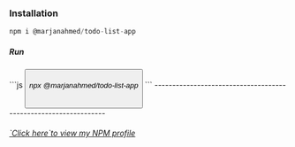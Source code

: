 <h3>Installation</h3>

```js
npm i @marjanahmed/todo-list-app
```

<h5>Run</h5>
```js
<button><h6 style = "color: "blue"">npx @marjanahmed/todo-list-app</h6></button>
```
----------------------------------------------------------------

<h6 style = "color: "yellow;""><a href = "https://www.npmjs.com/~marjanahmed">`Click here`to view my NPM profile</a></h6>
